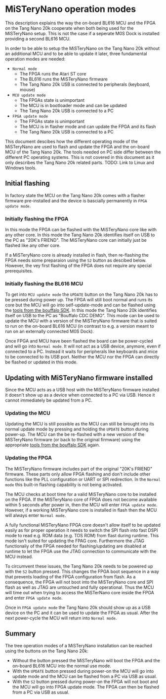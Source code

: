 # MiSTeryNano operation modes

This description explains the way the on-board BL616 MCU and the FPGA
on the Tang Nano 20k cooperate when both being used for the
MiSTeryNano setup. This is not the case if a seperate M0S Dock is
installed providing a second BL616 MCU.

In order to be able to setup the MiSTeryNano on the Tang Nano 20k
without an additional MCU and to be able to update it later, three
fundamental operation modes are needed:

  * ```Normal mode```
    * The FPGA runs the Atari ST core
    * The BL616 runs the MiSTeryNano firmware
    * The Tang Nano 20k USB is connected to peripherals (keyboard, mouse)
  * ```MCU update mode```
    * The FPGAs state is unimportant
    * The MCU is in bootloader mode and can be updated
    * The Tang Nano 20k USB is connected to a PC
  * ```FPGA update mode```
    * The FPGAs state is unimportant
    * The MCU is in flasher mode and can update the FPGA and its flash
    * The Tang Nano 20k USB is connected to a PC

This document descibes how the different operating mode of the MiSTeryNano
are used to flash and update the FPGA and the on-board MCU of the Tang
Nano 20k. The tools needed on PC side differ between the different PC
operating systems. This is not covered in this document as it only
describes the Tang Nano 20k related parts. TODO: Link to Linux
and Windows tools.

## Initial flashing

In factory state the MCU on the Tang Nano 20k comes with a flasher
firmware pre-installed and the device is bascially permanently in
```FPGA update mode```.

### Initially flashing the FPGA

In this mode the FPGA can be flashed with the MiSTeryNano core like
with any other core. In this mode the Tang Nano 20k identifies itself
on USB to the PC as "20K's FRIEND". The MiSTeryNano core can initially
just be flashed like any other core.

If a MiSTeryNano core is already installed in flash, then re-flashing
the FPGA needs some preparaion using the ```S2``` button as descibed
below. However, the vey first flashing of the FPGA does not require
any special prerequisites.

### Initially flashing the BL616 MCU

To get into ```MCU update mode``` the ```UPDATE``` button on the Tang Nano
20k has to be pressed during power up. The FPGA will still boot normal
and runs its core but the MCU will go into self-update-mode and can be
flashed using the [tools from the bouffalo SDK](https://github.com/bouffalolab/bouffalo_sdk/tree/master/tools/bflb_tools/bouffalo_flash_cube). In
this mode the Tang Nano 20k identifies itself on USB to the PC as
"Bouffalo CDC DEMO". This mode can be used to update the MCU with a
version of the MiSTeryNano firmware that is suited to run on the
on-board BL616 MCU (in contrast to e.g. a version meant to run on an
externally connected M0S Dock).

Once FPGA and MCU have been flashed the board can be power-cycled and
will go into ```Normal mode```. It will not act as a USB device, anymore,
even if connected to a PC. Instead it waits for peripherals like
keyboards and mice to be connected to its USB port. Neither the MCU
nor the FPGA can directly be flashed or updated in this mode.

## Updating with MiSTeryNano firmware installed

Since the MCU acts as a USB host with the MiSTeryNano firmware
installed it doesn't show up as a device when connected to a PC via
USB. Hence it cannot immediately be updated from a PC.

### Updating the MCU

Updating the MCU is still possible as the MCU can still be brought
into its normal update mode by pressing and holding the ```UPDATE```
button during power-up. The MCU can the be re-flashed with a new
version of the MiSTeryNano firmware (or back to the original firmware)
using the appropriate [tools from the bouffalo
SDK](https://github.com/bouffalolab/bouffalo_sdk/tree/master/tools/bflb_tools/bouffalo_flash_cube)
again.

### Updating the FPGA

The MiSTeryNano firmware includes part of the original "20K's FRIEND"
firmware. These parts only allow FPGA flashing and don't include other
functions like the PLL configuration or UART or SPI redirection. In the
```Normal mode``` this built-in flashing capability is not being activated.
 
The MCU checks at boot time for a valid MiSTeryNano core to be
installed on the FPGA. If the MiSTeryNano core of FPGA does not become
available within 5 seconds after power in, then the MCU will enter
```FPGA update mode```. However, if a working MiSTeryNano core is
installed in flash then the MCU will always enter ```Normal mode```.

A fully functional MiSTeryNano FPGA core doesn't allow itself to be
updated easily as for proper operation it needs to switch the SPI
flash into fast DSPI mode to read e.g. ROM data (e.g. TOS ROM) from
flast during runtime. This mode isn't suited for updating the FPAG
core.  Furthermore the JTAG functionaliy of the FPGA needed for
flashing/updating are disabled at runtime to let the FPGA use the JTAG
connection to communicate with the MCU instead.

To circumvent these issues, the Tang Nano 20k needs to be powered up
with the ```S2``` button pressed. This changes the FPGA boot sequence
in a way that prevents loading of the FPGA configuration from
flash. As a consequence, the FPGA will not boot into the MiSTeryNano
core and SPI flash as well as JTAG are untouched and fully
operational. Thus the MCU will time out when trying to access the
MiSTerNano core inside the FPGA and enter ```FPGA update mode```.

Once in ```FPGA update mode``` the Tang Nano 20k should show up as a USB
device on the PC and it can be used to update the FPGA as usual. After
the next power-cycle the MCU will return into ```Normal mode```.

## Summary

The tree operation modes of a MiSTeryNano installation can be reached
using the buttons on the Tang Nano 20k:

  * Without the button pressed the MiSTeryNano will boot the FPGA
    and the on-board BL616 MCU into the normal use mode.
  * With the ```UPDATE``` button pressed during power-on the MCU will
    go into update mode and the MCU can be flashed from a PC
    via USB as usual.
  * With the ```S2``` button  pressed during power-on the FPGA will
    not boot and the MCU will go into FPGA update mode.
    The FPGA can then be flashed from a PC via USB as usual.
